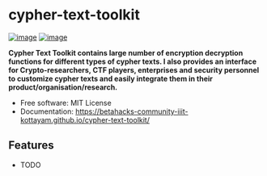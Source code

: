 # cypher-text-toolkit


[![image](https://img.shields.io/pypi/v/cypher-text-toolkit.svg)](https://pypi.python.org/pypi/cypher-text-toolkit)
[![image](https://img.shields.io/conda/vn/conda-forge/cypher-text-toolkit.svg)](https://anaconda.org/conda-forge/cypher-text-toolkit)


**Cypher Text Toolkit contains large number of encryption decryption functions for different types of cypher texts. I also provides an interface for Crypto-researchers, CTF players, enterprises and security personnel to customize cypher texts and easily integrate them in their product/organisation/research.**


-   Free software: MIT License
-   Documentation: https://betahacks-community-iiit-kottayam.github.io/cypher-text-toolkit/
    

## Features

-   TODO
